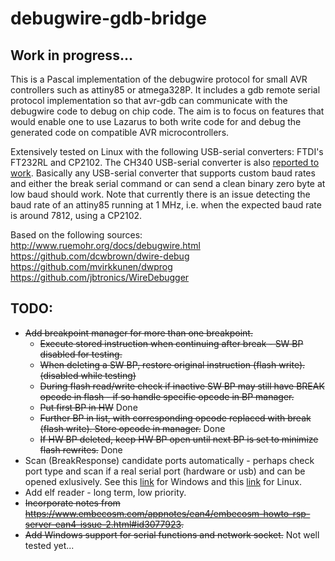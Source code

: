 # debugwire-gdb-bridge
## Work in progress...
This is a Pascal implementation of the debugwire protocol for small AVR controllers such as attiny85 or atmega328P. It includes a gdb remote serial protocol implementation so that avr-gdb can communicate with the debugwire code to debug on chip code. The aim is to focus on features that would enable one to use Lazarus to both write code for and debug the generated code on compatible AVR microcontrollers.

Extensively tested on Linux with the following USB-serial converters: FTDI's FT232RL and CP2102. The CH340 USB-serial converter is also [reported to work](https://github.com/dcwbrown/dwire-debug).  Basically any USB-serial converter that supports custom baud rates and either the break serial command or can send a clean binary zero byte at low baud should work. Note that currently there is an issue detecting the baud rate of an attiny85 running at 1 MHz, i.e. when the expected baud rate is around 7812, using a CP2102.

Based on the following sources:  
http://www.ruemohr.org/docs/debugwire.html  
https://github.com/dcwbrown/dwire-debug  
https://github.com/mvirkkunen/dwprog  
https://github.com/jbtronics/WireDebugger  

## TODO:
* ~~Add breakpoint manager for more than one breakpoint.~~
  * ~~Execute stored instruction when continuing after break - SW BP disabled for testing.~~
  * ~~When deleting a SW BP, restore original instruction (flash write). (disabled while testing)~~
  * ~~During flash read/write check if inactive SW BP may still have BREAK opcode in flash - if so handle specific opcode in BP manager.~~
  * ~~Put first BP in HW~~ Done
  * ~~Further BP in list, with corresponding opcode replaced with break (flash write). Store opcode in manager.~~ Done
  * ~~If HW BP deleted, keep HW BP open until next BP is set to minimize flash rewrites.~~ Done
* Scan (BreakResponse) candidate ports automatically - perhaps check port type and scan if a real serial port (hardware or usb) and can be opened exlusively. See this [link](https://stackoverflow.com/a/1394301) for Windows and this [link](https://stackoverflow.com/questions/2530096/how-to-find-all-serial-devices-ttys-ttyusb-on-linux-without-opening-them) for Linux.
* Add elf reader - long term, low priority.
* ~~Incorporate notes from https://www.embecosm.com/appnotes/ean4/embecosm-howto-rsp-server-ean4-issue-2.html#id3077923.~~
* ~~Add Windows support for serial functions and network socket.~~ Not well tested yet...
